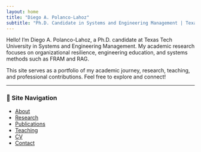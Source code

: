 ```yaml
---
layout: home
title: "Diego A. Polanco-Lahoz"
subtitle: "Ph.D. Candidate in Systems and Engineering Management | Texas Tech University"
---
```


Hello! I’m Diego A. Polanco-Lahoz, a Ph.D. candidate at Texas Tech University in Systems and Engineering Management. My academic research focuses on organizational resilience, engineering education, and systems methods such as FRAM and RAG.

This site serves as a portfolio of my academic journey, research, teaching, and professional contributions. Feel free to explore and connect!

---

### 🔗 Site Navigation

- [About](/_pages/about/)
- [Research](/research/)
- [Publications](/publications/)
- [Teaching](/teaching/)
- [CV](/cv/)
- [Contact](/contact/)
